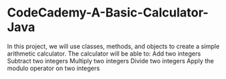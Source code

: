 # CodeCademy-A-Basic-Calculator-Java
In this project, we will use classes, methods, and objects to create a simple arithmetic calculator. The calculator will be able to:  Add two integers Subtract two integers Multiply two integers Divide two integers Apply the modulo operator on two integers
